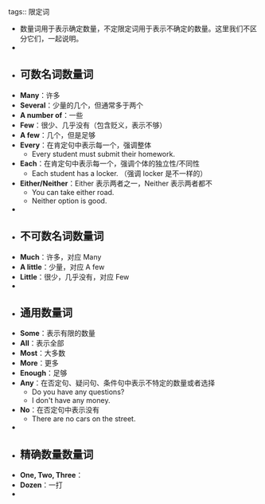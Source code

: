 tags:: 限定词

- 数量词用于表示确定数量，不定限定词用于表示不确定的数量。这里我们不区分它们，一起说明。
-
- ## 可数名词数量词
- **Many**：许多
- **Several**：少量的几个，但通常多于两个
- **A number of**：一些
- **Few**：很少、几乎没有（包含贬义，表示不够）
- **A few**：几个，但是足够
- **Every**：在肯定句中表示每一个，强调整体
	- Every student must submit their homework.
- **Each**：在肯定句中表示每一个，强调个体的独立性/不同性
	- Each student has a locker. （强调 locker 是不一样的）
- **Either/Neither**：Either 表示两者之一，Neither 表示两者都不
	- You can take either road.
	- Neither option is good.
-
- ## 不可数名词数量词
- **Much**：许多，对应 Many
- **A little**：少量，对应 A few
- **Little**：很少，几乎没有，对应 Few
-
- ## 通用数量词
- **Some**：表示有限的数量
- **All**：表示全部
- **Most**：大多数
- **More**：更多
- **Enough**：足够
- **Any**：在否定句、疑问句、条件句中表示不特定的数量或者选择
	- Do you have any questions?
	- I don't have any money.
- **No**：在否定句中表示没有
	- There are no cars on the street.
-
- ## 精确数量数量词
- **One, Two, Three**：
- **Dozen**：一打
-